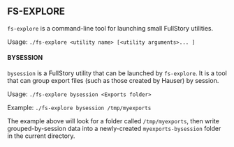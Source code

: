 ## FS-EXPLORE

`fs-explore` is a command-line tool for launching small FullStory utilities.

Usage: `./fs-explore <utility name> [<utility arguments>... ]`

#### BYSESSION

`bysession` is a FullStory utility that can be launched by `fs-explore`. It is a tool that can group export files (such as those created by Hauser) by session.

Usage: `./fs-explore bysession <Exports folder>`

Example: `./fs-explore bysession /tmp/myexports`

The example above will look for a folder called `/tmp/myexports`, then write grouped-by-session data into a newly-created `myexports-bysession` folder in the current directory.
